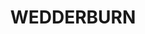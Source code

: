 ---
lastmod: '2025-04-06T06:05:20+00:00'
latitude: -34.194216
layout: suburb
longitude: 150.768408
postcode: '2560'
state: NSW
title: WEDDERBURN
url: /nsw/wedderburn/
---